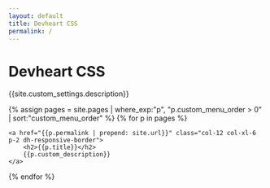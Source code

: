 ```yaml
---
layout: default
title: Devheart CSS
permalink: /
---
```



<h1>Devheart CSS</h1>
<p class="lead mb-2">{{site.custom_settings.description}}</p>

<div class="row mx-0">

{% assign pages = site.pages | where_exp:"p", "p.custom_menu_order > 0" | sort:"custom_menu_order" %}
{% for p in pages %}

    <a href="{{p.permalink | prepend: site.url}}" class="col-12 col-xl-6 p-2 dh-responsive-border">
        <h2>{{p.title}}</h2>
        {{p.custom_description}}
    </a>

{% endfor %}

</div>
